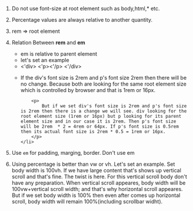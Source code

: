 1.  Do not use font-size at root element such as body,html,\* etc.
2.  Percentage values are always relative to another quantity.
3.  rem => root element
4.  Relation Between <strong>rem</strong> and <strong>em</strong>
    <ul>
        <li>em is relative to parent element</li>
        <li>let's set an example</li>
        <li>
            <'div>
                <'p><'/p>
            <'/div>
        </li>
        <li>
            <p>
                If the div's font size is 2rem and p's font size 2rem then there will be no change. Because both are looking for the same root element size which is controlled by browser and that is 1rem or 16px.
            </p>

            <p>
                But if we set div's font size is 2rem and p's font size is 2rem then there is a change we will see. div looking for the root element size (1rem or 16px) but p looking for its parent element size and in our case it is 2rem. Then p's font size will be 2rem  * 2 = 4rem or 64px. If p's font size is 0.5rem then its actual font size is 2rem * 0.5 = 1rem or 16px.
            </p>
        </li>

    </ul>

5.  Use <code>em</code> for padding, marging, border. Don't use em
6.  Using percentage is better than vw or vh. Let's set an example. Set body width is 100vh. If we have large content that's shows up vertical scroll and that's fine. The twist is here. For this vertical scroll body don't have any preparation. When vertical scroll appeares, body width will be 100vw+vertical scroll width; and that's why horizontal scroll appeares. But if we set body width is 100% then even after comes up horizontal scroll, body width will remain 100%(including scrollbar widht).
